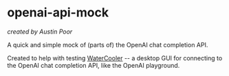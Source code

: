 # openai-api-mock

_created by Austin Poor_

A quick and simple mock of (parts of) the OpenAI chat completion API.

Created to help with testing [WaterCooler](https://github.com/a-poor/watercooler)
-- a desktop GUI for connecting to the OpenAI chat completion API, like the
OpenAI playground.


